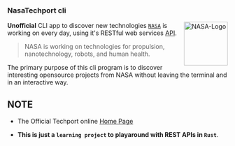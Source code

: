### NasaTechport **cli**

<img alt="NASA-Logo" align="right" width="100" height="100" src="https://techport.nasa.gov/images/NASA-Logo.png" >

**Unofficial** CLI app to discover new technologies [`NASA`](https://www.nasa.gov) is working on every day, using it's RESTful web services [API](https://techport.nasa.gov/xml-api).

>NASA is working on technologies for propulsion, nanotechnology, robots, and human health.

The primary purpose of this cli program is to discover interesting opensource projects from NASA without leaving the terminal and in an interactive way.

## NOTE

- The Official Techport online [Home Page](https://techport.nasa.gov/home)

- **This is just a `learning project` to playaround with REST APIs in `Rust`**.
